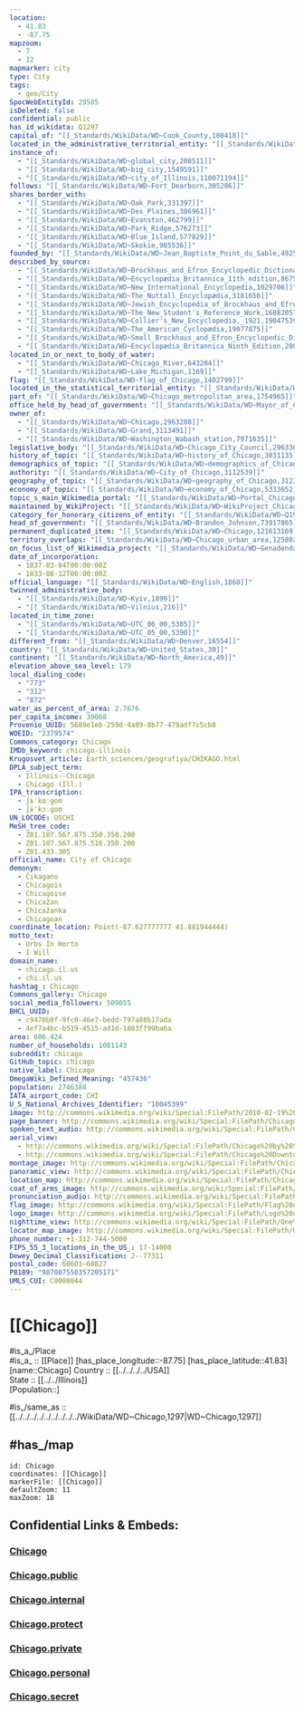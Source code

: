 ```yaml
---
location:
  - 41.83
  - -87.75
mapzoom:
  - 7
  - 12
mapmarker: city
type: City
tags:
  - geo/City
SpocWebEntityId: 29585
isDeleted: false
confidential: public
has_id_wikidata: Q1297
capital_of: "[[_Standards/WikiData/WD~Cook_County,108418]]"
located_in_the_administrative_territorial_entity: "[[_Standards/WikiData/WD~Cook_County,108418]]"
instance_of:
  - "[[_Standards/WikiData/WD~global_city,208511]]"
  - "[[_Standards/WikiData/WD~big_city,1549591]]"
  - "[[_Standards/WikiData/WD~city_of_Illinois,110071194]]"
follows: "[[_Standards/WikiData/WD~Fort_Dearborn,305286]]"
shares_border_with:
  - "[[_Standards/WikiData/WD~Oak_Park,331397]]"
  - "[[_Standards/WikiData/WD~Des_Plaines,386961]]"
  - "[[_Standards/WikiData/WD~Evanston,462799]]"
  - "[[_Standards/WikiData/WD~Park_Ridge,576273]]"
  - "[[_Standards/WikiData/WD~Blue_Island,577829]]"
  - "[[_Standards/WikiData/WD~Skokie,985536]]"
founded_by: "[[_Standards/WikiData/WD~Jean_Baptiste_Point_du_Sable,492555]]"
described_by_source:
  - "[[_Standards/WikiData/WD~Brockhaus_and_Efron_Encyclopedic_Dictionary,602358]]"
  - "[[_Standards/WikiData/WD~Encyclopædia_Britannica_11th_edition,867541]]"
  - "[[_Standards/WikiData/WD~New_International_Encyclopedia,1029706]]"
  - "[[_Standards/WikiData/WD~The_Nuttall_Encyclopædia,3181656]]"
  - "[[_Standards/WikiData/WD~Jewish_Encyclopedia_of_Brockhaus_and_Efron,4173137]]"
  - "[[_Standards/WikiData/WD~The_New_Student's_Reference_Work,16082057]]"
  - "[[_Standards/WikiData/WD~Collier's_New_Encyclopedia,_1921,19047539]]"
  - "[[_Standards/WikiData/WD~The_American_Cyclopædia,19077875]]"
  - "[[_Standards/WikiData/WD~Small_Brockhaus_and_Efron_Encyclopedic_Dictionary,19180675]]"
  - "[[_Standards/WikiData/WD~Encyclopædia_Britannica_Ninth_Edition,20096917]]"
located_in_or_next_to_body_of_water:
  - "[[_Standards/WikiData/WD~Chicago_River,643284]]"
  - "[[_Standards/WikiData/WD~Lake_Michigan,1169]]"
flag: "[[_Standards/WikiData/WD~flag_of_Chicago,1402799]]"
located_in_the_statistical_territorial_entity: "[[_Standards/WikiData/WD~Chicago_metropolitan_area,1754965]]"
part_of: "[[_Standards/WikiData/WD~Chicago_metropolitan_area,1754965]]"
office_held_by_head_of_government: "[[_Standards/WikiData/WD~Mayor_of_Chicago,1760078]]"
owner_of:
  - "[[_Standards/WikiData/WD~Chicago,2963288]]"
  - "[[_Standards/WikiData/WD~Grand,3113491]]"
  - "[[_Standards/WikiData/WD~Washington_Wabash_station,7971635]]"
legislative_body: "[[_Standards/WikiData/WD~Chicago_City_Council,2963301]]"
history_of_topic: "[[_Standards/WikiData/WD~history_of_Chicago,3031135]]"
demographics_of_topic: "[[_Standards/WikiData/WD~demographics_of_Chicago,3043803]]"
authority: "[[_Standards/WikiData/WD~City_of_Chicago,3112539]]"
geography_of_topic: "[[_Standards/WikiData/WD~geography_of_Chicago,3123272]]"
economy_of_topic: "[[_Standards/WikiData/WD~economy_of_Chicago,5333652]]"
topic_s_main_Wikimedia_portal: "[[_Standards/WikiData/WD~Portal_Chicago,11240435]]"
maintained_by_WikiProject: "[[_Standards/WikiData/WD~WikiProject_Chicago,13500453]]"
category_for_honorary_citizens_of_entity: "[[_Standards/WikiData/WD~Q19473263,19473263]]"
head_of_government: "[[_Standards/WikiData/WD~Brandon_Johnson,73917865]]"
permanent_duplicated_item: "[[_Standards/WikiData/WD~Chicago,121613169]]"
territory_overlaps: "[[_Standards/WikiData/WD~Chicago_urban_area,125802026]]"
on_focus_list_of_Wikimedia_project: "[[_Standards/WikiData/WD~Genadendal_Music_Archive,128903909]]"
date_of_incorporation:
  - 1837-03-04T00:00:00Z
  - 1833-08-12T00:00:00Z
official_language: "[[_Standards/WikiData/WD~English,1860]]"
twinned_administrative_body:
  - "[[_Standards/WikiData/WD~Kyiv,1899]]"
  - "[[_Standards/WikiData/WD~Vilnius,216]]"
located_in_time_zone:
  - "[[_Standards/WikiData/WD~UTC_06_00,5385]]"
  - "[[_Standards/WikiData/WD~UTC_05_00,5390]]"
different_from: "[[_Standards/WikiData/WD~Denver,16554]]"
country: "[[_Standards/WikiData/WD~United_States,30]]"
continent: "[[_Standards/WikiData/WD~North_America,49]]"
elevation_above_sea_level: 179
local_dialing_code:
  - "773"
  - "312"
  - "872"
water_as_percent_of_area: 2.7676
per_capita_income: 39068
Provenio_UUID: 5689e1eb-259d-4a89-8b77-479adf7c5cb8
WOEID: "2379574"
Commons_category: Chicago
IMDb_keyword: chicago-illinois
Krugosvet_article: Earth_sciences/geografiya/CHIKAGO.html
DPLA_subject_term:
  - Illinois--Chicago
  - Chicago (Ill.)
IPA_transcription:
  - ʃɨˈkɑːɡoʊ
  - ʃɨˈkɔːɡoʊ
UN_LOCODE: USCHI
MeSH_tree_code:
  - Z01.107.567.875.350.350.200
  - Z01.107.567.875.510.350.200
  - Z01.433.305
official_name: City of Chicago
demonym:
  - Ĉikagano
  - Chicagois
  - Chicagoise
  - Chicažan
  - Chicažanka
  - Chicagoan
coordinate_location: Point(-87.627777777 41.881944444)
motto_text:
  - Urbs In Horto
  - I Will
domain_name:
  - chicago.il.us
  - chi.il.us
hashtag_: Chicago
Commons_gallery: Chicago
social_media_followers: 509055
BHCL_UUID:
  - c9470b8f-9fc0-46e7-bedd-797a88b17ada
  - 4ef7a4bc-b519-4515-ad1d-1803ff99ba6a
area: 606.424
number_of_households: 1081143
subreddit: chicago
GitHub_topic: chicago
native_label: Chicago
OmegaWiki_Defined_Meaning: "457436"
population: 2746388
IATA_airport_code: CHI
U_S_National_Archives_Identifier: "10045399"
image: http://commons.wikimedia.org/wiki/Special:FilePath/2010-02-19%203000x2000%20chicago%20skyline.jpg
page_banner: http://commons.wikimedia.org/wiki/Special:FilePath/Chicago-banner7.jpg
spoken_text_audio: http://commons.wikimedia.org/wiki/Special:FilePath/Chicago.ogg
aerial_view:
  - http://commons.wikimedia.org/wiki/Special:FilePath/Chicago%20by%20Sentinel-2.jpg
  - http://commons.wikimedia.org/wiki/Special:FilePath/Chicago%20Downtown%20Aerial%20View.jpg
montage_image: http://commons.wikimedia.org/wiki/Special:FilePath/Chicago%20montage1.jpg
panoramic_view: http://commons.wikimedia.org/wiki/Special:FilePath/Chicago%20sunrise%201.jpg
location_map: http://commons.wikimedia.org/wiki/Special:FilePath/Chicago%20Wards%20Blank.svg
coat_of_arms_image: http://commons.wikimedia.org/wiki/Special:FilePath/Coat%20of%20arms%20of%20Chicago.svg
pronunciation_audio: http://commons.wikimedia.org/wiki/Special:FilePath/En-us-Chicago-2.ogg
flag_image: http://commons.wikimedia.org/wiki/Special:FilePath/Flag%20of%20Chicago%2C%20Illinois.svg
logo_image: http://commons.wikimedia.org/wiki/Special:FilePath/Logo%20of%20Chicago%2C%20Illinois.svg
nighttime_view: http://commons.wikimedia.org/wiki/Special:FilePath/One%20Summer%20Night%20in%20the%20Windy%20City.jpg
locator_map_image: http://commons.wikimedia.org/wiki/Special:FilePath/US-IL-Chicago.png
phone_number: +1-312-744-5000
FIPS_55_3_locations_in_the_US_: 17-14000
Dewey_Decimal_Classification: 2--77311
postal_code: 60601–60827
P8189: "987007550357205171"
UMLS_CUI: C0008044
---
```


# [[Chicago]] 

#is_a_/Place  
#is_a_ :: [[Place]] 
[has_place_longitude::-87.75] 
[has_place_latitude::41.83] 
[name::Chicago] 
Country :: [[../../../../USA]]  
State :: [[../../Illinois]]  
[Population::] 


#is_/same_as :: [[../../../../../../../../../WikiData/WD~Chicago,1297|WD~Chicago,1297]] 

## #has_/map 

```leaflet
id: Chicago
coordinates: [[Chicago]] 
markerFile: [[Chicago]] 
defaultZoom: 11 
maxZoom: 18
```


## Confidential Links & Embeds: 

### [Chicago](/_Standards/Earth/Continent/America~North/USA/USA~Central/Illinois/counties~Illinois/Cook,County/cities~Cook/Chicago.md) 

### [Chicago.public](/_public/Earth/Continent/America~North/USA/USA~Central/Illinois/counties~Illinois/Cook,County/cities~Cook/Chicago.public.md) 

### [Chicago.internal](/_internal/Earth/Continent/America~North/USA/USA~Central/Illinois/counties~Illinois/Cook,County/cities~Cook/Chicago.internal.md) 

### [Chicago.protect](/_protect/Earth/Continent/America~North/USA/USA~Central/Illinois/counties~Illinois/Cook,County/cities~Cook/Chicago.protect.md) 

### [Chicago.private](/_private/Earth/Continent/America~North/USA/USA~Central/Illinois/counties~Illinois/Cook,County/cities~Cook/Chicago.private.md) 

### [Chicago.personal](/_personal/Earth/Continent/America~North/USA/USA~Central/Illinois/counties~Illinois/Cook,County/cities~Cook/Chicago.personal.md) 

### [Chicago.secret](/_secret/Earth/Continent/America~North/USA/USA~Central/Illinois/counties~Illinois/Cook,County/cities~Cook/Chicago.secret.md)

